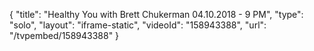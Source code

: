 {
    "title": "Healthy You with Brett Chukerman 04.10.2018 - 9 PM",
    "type": "solo",
    "layout": "iframe-static",
    "videoId": "158943388",
    "url": "\/tvpembed\/158943388"
}